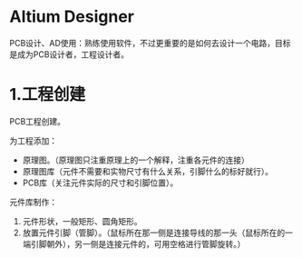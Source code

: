 # Altium Designer

PCB设计、AD使用：熟练使用软件，不过更重要的是如何去设计一个电路，目标是成为PCB设计者，工程设计者。

# 1.工程创建

PCB工程创建。

为工程添加：

- 原理图。（原理图只注重原理上的一个解释，注重各元件的连接）
- 原理图库（元件不需要和实物尺寸有什么关系，引脚什么的标好就行）。
- PCB库（关注元件实际的尺寸和引脚位置）。

元件库制作：

1. 元件形状，一般矩形、圆角矩形。
2. 放置元件引脚（管脚）。（鼠标所在那一侧是连接导线的那一头（鼠标所在的一端引脚朝外），另一侧是连接元件的，可用空格进行管脚旋转。）













